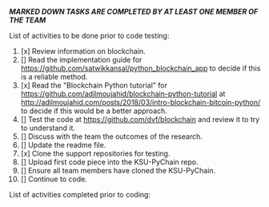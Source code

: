 ***MARKED DOWN TASKS ARE COMPLETED BY AT LEAST ONE MEMBER OF THE TEAM***

List of activities to be done prior to code testing:

1. [x] Review information on blockchain.
2. [] Read the implementation guide for https://github.com/satwikkansal/python_blockchain_app to decide if this is a reliable method.
3. [x] Read the "Blockchain Python tutorial" for https://github.com/adilmoujahid/blockchain-python-tutorial at 
http://adilmoujahid.com/posts/2018/03/intro-blockchain-bitcoin-python/ to decide if this would be a better approach.
4. [] Test the code at https://github.com/dvf/blockchain and review it to try to understand it.
5. [] Discuss with the team the outcomes of the research.
6. [] Update the readme file.
7. [x] Clone the support repositories for testing.
8. [] Upload first code piece into the KSU-PyChain repo.
9. [] Ensure all team members have cloned the KSU-PyChain.
10. [] Continue to code.

List of activities completed prior to coding:
